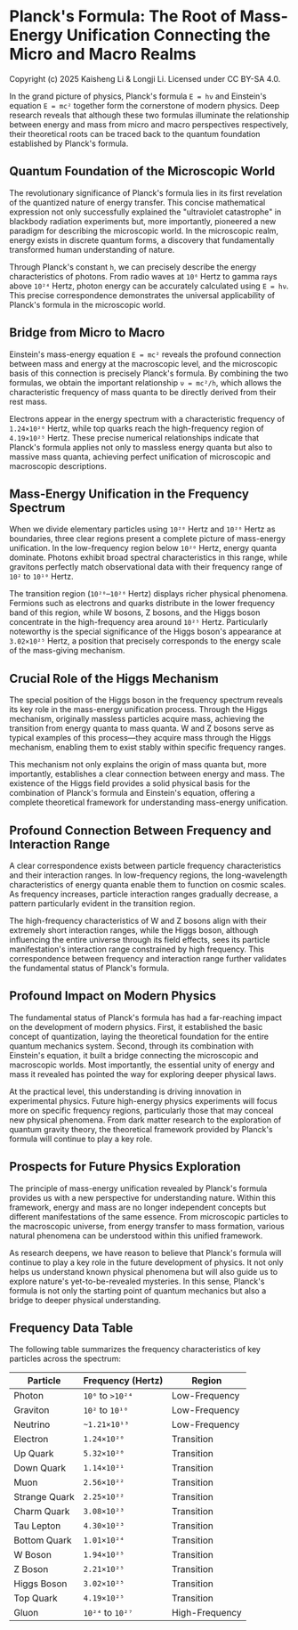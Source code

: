 # Planck's Formula: The Root of Mass-Energy Unification Connecting the Micro and Macro Realms

Copyright (c) 2025 Kaisheng Li & Longji Li. Licensed under CC BY-SA 4.0.

In the grand picture of physics, Planck's formula `E = hν` and Einstein's equation `E = mc²` together form the cornerstone of modern physics. Deep research reveals that although these two formulas illuminate the relationship between energy and mass from micro and macro perspectives respectively, their theoretical roots can be traced back to the quantum foundation established by Planck's formula.

## Quantum Foundation of the Microscopic World

The revolutionary significance of Planck's formula lies in its first revelation of the quantized nature of energy transfer. This concise mathematical expression not only successfully explained the "ultraviolet catastrophe" in blackbody radiation experiments but, more importantly, pioneered a new paradigm for describing the microscopic world. In the microscopic realm, energy exists in discrete quantum forms, a discovery that fundamentally transformed human understanding of nature.

Through Planck's constant `h`, we can precisely describe the energy characteristics of photons. From radio waves at `10⁶` Hertz to gamma rays above `10²⁴` Hertz, photon energy can be accurately calculated using `E = hν`. This precise correspondence demonstrates the universal applicability of Planck's formula in the microscopic world.

## Bridge from Micro to Macro

Einstein's mass-energy equation `E = mc²` reveals the profound connection between mass and energy at the macroscopic level, and the microscopic basis of this connection is precisely Planck's formula. By combining the two formulas, we obtain the important relationship `ν = mc²/h`, which allows the characteristic frequency of mass quanta to be directly derived from their rest mass.

Electrons appear in the energy spectrum with a characteristic frequency of `1.24×10²⁰` Hertz, while top quarks reach the high-frequency region of `4.19×10²⁵` Hertz. These precise numerical relationships indicate that Planck's formula applies not only to massless energy quanta but also to massive mass quanta, achieving perfect unification of microscopic and macroscopic descriptions.

## Mass-Energy Unification in the Frequency Spectrum

When we divide elementary particles using `10²⁰` Hertz and `10²⁶` Hertz as boundaries, three clear regions present a complete picture of mass-energy unification. In the low-frequency region below `10²⁰` Hertz, energy quanta dominate. Photons exhibit broad spectral characteristics in this range, while gravitons perfectly match observational data with their frequency range of `10²` to `10¹⁰` Hertz.

The transition region (`10²⁰`–`10²⁶` Hertz) displays richer physical phenomena. Fermions such as electrons and quarks distribute in the lower frequency band of this region, while W bosons, Z bosons, and the Higgs boson concentrate in the high-frequency area around `10²⁵` Hertz. Particularly noteworthy is the special significance of the Higgs boson's appearance at `3.02×10²⁵` Hertz, a position that precisely corresponds to the energy scale of the mass-giving mechanism.

## Crucial Role of the Higgs Mechanism

The special position of the Higgs boson in the frequency spectrum reveals its key role in the mass-energy unification process. Through the Higgs mechanism, originally massless particles acquire mass, achieving the transition from energy quanta to mass quanta. W and Z bosons serve as typical examples of this process—they acquire mass through the Higgs mechanism, enabling them to exist stably within specific frequency ranges.

This mechanism not only explains the origin of mass quanta but, more importantly, establishes a clear connection between energy and mass. The existence of the Higgs field provides a solid physical basis for the combination of Planck's formula and Einstein's equation, offering a complete theoretical framework for understanding mass-energy unification.

## Profound Connection Between Frequency and Interaction Range

A clear correspondence exists between particle frequency characteristics and their interaction ranges. In low-frequency regions, the long-wavelength characteristics of energy quanta enable them to function on cosmic scales. As frequency increases, particle interaction ranges gradually decrease, a pattern particularly evident in the transition region.

The high-frequency characteristics of W and Z bosons align with their extremely short interaction ranges, while the Higgs boson, although influencing the entire universe through its field effects, sees its particle manifestation's interaction range constrained by high frequency. This correspondence between frequency and interaction range further validates the fundamental status of Planck's formula.

## Profound Impact on Modern Physics

The fundamental status of Planck's formula has had a far-reaching impact on the development of modern physics. First, it established the basic concept of quantization, laying the theoretical foundation for the entire quantum mechanics system. Second, through its combination with Einstein's equation, it built a bridge connecting the microscopic and macroscopic worlds. Most importantly, the essential unity of energy and mass it revealed has pointed the way for exploring deeper physical laws.

At the practical level, this understanding is driving innovation in experimental physics. Future high-energy physics experiments will focus more on specific frequency regions, particularly those that may conceal new physical phenomena. From dark matter research to the exploration of quantum gravity theory, the theoretical framework provided by Planck's formula will continue to play a key role.

## Prospects for Future Physics Exploration

The principle of mass-energy unification revealed by Planck's formula provides us with a new perspective for understanding nature. Within this framework, energy and mass are no longer independent concepts but different manifestations of the same essence. From microscopic particles to the macroscopic universe, from energy transfer to mass formation, various natural phenomena can be understood within this unified framework.

As research deepens, we have reason to believe that Planck's formula will continue to play a key role in the future development of physics. It not only helps us understand known physical phenomena but will also guide us to explore nature's yet-to-be-revealed mysteries. In this sense, Planck's formula is not only the starting point of quantum mechanics but also a bridge to deeper physical understanding.

## Frequency Data Table

The following table summarizes the frequency characteristics of key particles across the spectrum:

| Particle        | Frequency (Hertz)       | Region               |
|-----------------|-------------------------|----------------------|
| Photon          | `10⁶` to `>10²⁴`       | Low-Frequency        |
| Graviton        | `10²` to `10¹⁰`        | Low-Frequency        |
| Neutrino        | `~1.21×10¹³`           | Low-Frequency        |
| Electron        | `1.24×10²⁰`            | Transition           |
| Up Quark        | `5.32×10²⁰`            | Transition           |
| Down Quark      | `1.14×10²¹`            | Transition           |
| Muon            | `2.56×10²²`            | Transition           |
| Strange Quark   | `2.25×10²²`            | Transition           |
| Charm Quark     | `3.08×10²³`            | Transition           |
| Tau Lepton      | `4.30×10²³`            | Transition           |
| Bottom Quark    | `1.01×10²⁴`            | Transition           |
| W Boson         | `1.94×10²⁵`            | Transition           |
| Z Boson         | `2.21×10²⁵`            | Transition           |
| Higgs Boson     | `3.02×10²⁵`            | Transition           |
| Top Quark       | `4.19×10²⁵`            | Transition           |
| Gluon           | `10²⁴` to `10²⁷`       | High-Frequency       |
